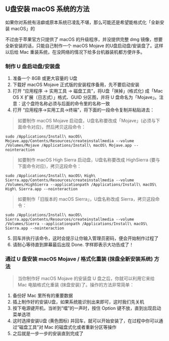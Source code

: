 ## U盘安装 macOS 系统的方法

如果你对系统有洁癖或原本系统已凌乱不堪，那么可能还是希望能格式化「全新安装 macOS」的

不过由于苹果官方只提供了 macOS 的升级程序，并没提供完整 dmg 镜像，想要全新安装的话，只能自己制作一个 macOS Mojave 的U盘启动盘/安装盘了。这样以后给 Mac 重装系统，在没网络的情况下给多台机器装机都方便许多。

### 制作 U 盘启动盘/安装盘

1. 准备一个 8GB 或更大容量的 U盘
2. 下载好 macOS Mojave 正式版的安装程序备用，先不要启动安装
3. 打开 “应用程序 → 实用工具 → 磁盘工具”，将U盘「抹掉」(格式化) 成「Mac OS X 扩展（日志式）」格式、GUID 分区图，并将 U 盘命名为「Mojave」。注意：这个盘符名称必须与后面的命令里的名称一致
4. 打开 “应用程序→实用工具→终端”，将下面的一段命令复制并粘贴进去：

> 如要制作 macOS Mojave 启动盘，U盘名称要改成「Mojave」(必须与下面命令对应)，然后拷贝这段命令：

```
sudo /Applications/Install\ macOS\ Mojave.app/Contents/Resources/createinstallmedia --volume /Volumes/Mojave /Applications/Install\ macOS\ Mojave.app --nointeraction
```

> 如要制作 macOS High Sierra 启动盘，U盘名称要改成 HighSierra (要与下面命令对应)，拷贝这段命令：

```
sudo /Applications/Install\ macOS\ High\ Sierra.app/Contents/Resources/createinstallmedia --volume /Volumes/HighSierra --applicationpath /Applications/Install\ macOS\ High\ Sierra.app --nointeraction
```

> 如要制作「旧版本的 macOS Sierra」，U盘名称改成 Sierra，拷贝这段命令：

```
sudo /Applications/Install\ macOS\ Sierra.app/Contents/Resources/createinstallmedia --volume /Volumes/Sierra --applicationpath /Applications/Install\ macOS\ Sierra.app --nointeraction
```


5. 回车并执行该命令，这时会提示让你输入管理员密码，便会开始制作过程了
6. 请耐心等待直到屏幕最后出现 Done. 字样即表示大功告成了！

### 通过 U 盘安装 macOS Mojave / 格式化重装 (抹盘全新安装系统) 方法

> 当你制作好 macOS Mojave 的安装盘 U 盘之后，你就可以利用它来给 Mac 电脑格式化重装 (抹盘安装)了。操作的方法非常简单：

1. 备份好 Mac 里所有的重要数据
2. 插上制作好的安装U盘，如果系统能识别出来即可，这时我们先关机
3. 按下电源键开机，当听到“噹”的一声时，按住 Option 键不放，直到出现启动菜单选项
4. 这时选择安装U盘 (黄色图标) 并回车，就可以开始安装了，在过程中你可以通过“磁盘工具”对 Mac 的磁盘式化或者重新分区等操作
5. 之后就是一步一步的安装直到完成了

